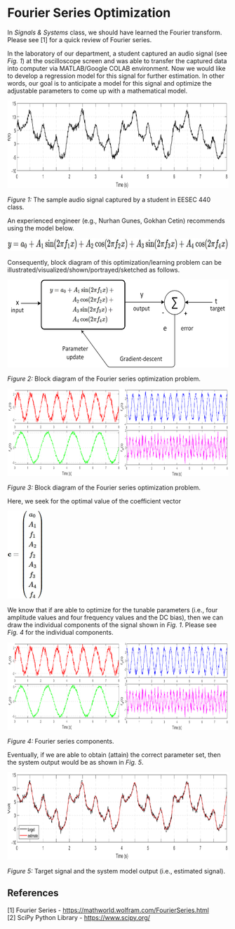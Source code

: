 # Fourier Series Optimization
In *Signals & Systems* class, we should have learned the Fourier transform. Please see [1] for a quick review of Fourier series.

In the laboratory of our department, a student captured an audio signal (see *Fig. 1*) at the oscilloscope screen and was able to transfer the captured data into computer via MATLAB/Google COLAB environment. Now we would like to develop a regression model for this signal for further estimation. In other words, our goal is to anticipate a model for this signal and optimize the adjustable parameters to come up with a mathematical model.

<img src="figure/sample audio signal.png" alt="sample audio signal" height="200"/>

*Figure 1:* The sample audio signal captured by a student in EESEC 440 class.

An experienced engineer (e.g., Nurhan Gunes, Gokhan Cetin) recommends using the model below.

<img src="math/fourier anticipated model single line.JPG" alt="fourier series anticipated model" height="30"/>

Consequently, block diagram of this optimization/learning problem can be illustrated/visualized/shown/portrayed/sketched as follows.

<img src="figure/fourier model.png" alt="the model for the fourier series problem" height="200"/>

*Figure 2:* Block diagram of the Fourier series optimization problem.

<img src="figure/fourier series components.png" alt="fourier series components" height="200"/>

*Figure 3:* Block diagram of the Fourier series optimization problem.

Here, we seek for the optimal value of the coefficient vector

<img src="math/c vector.JPG" alt="coefficient vector" height="200"/>

We know that if are able to optimize for the tunable parameters (i.e., four amplitude values and four frequency values and the DC bias), then we can draw the individual components of the signal shown in *Fig. 1*. Please see *Fig. 4* for the individual components.

<img src="figure/fourier series components.png" alt="fourier series components" height="200"/>

*Figure 4:* Fourier series components.

Eventually, if we are able to obtain (attain) the correct parameter set, then the system output would be as shown in *Fig. 5*.

<img src="figure/target and estimate fourier.png" alt="target signal and the system output for the fourier optimization problem" height="200"/>

*Figure 5:* Target signal and the system model output (i.e., estimated signal).
## References
[1] Fourier Series - https://mathworld.wolfram.com/FourierSeries.html</br>
[2] SciPy Python Library - https://www.scipy.org/</br>
